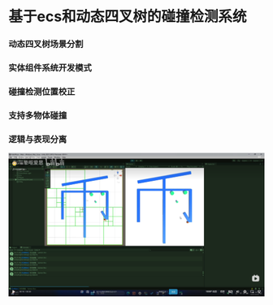 # 基于ecs和动态四叉树的碰撞检测系统

### 动态四叉树场景分割
### 实体组件系统开发模式
### 碰撞检测位置校正
### 支持多物体碰撞
### 逻辑与表现分离

![输入图片说明](Doc/img1.png)